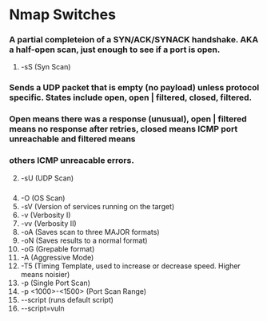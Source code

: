 # Nmap Switches 
### A partial completeion of a SYN/ACK/SYNACK handshake. AKA a half-open scan, just enough to see if a port is open.
1. -sS (Syn Scan)  
### Sends a UDP packet that is empty (no payload) unless protocol specific. States include open, open | filtered, closed, filtered.
### Open means there was a response (unusual), open | filtered means no response after retries, closed means ICMP port unreachable and filtered means 
### others ICMP unreacable errors. 
2. -sU (UDP Scan) 
###  
4. -O (OS Scan) 
5. -sV (Version of services running on the target) 
6. -v (Verbosity I) 
7. -vv (Verbosity II)
8. -oA (Saves scan to three MAJOR formats)
9. -oN (Saves results to a normal format) 
10. -oG (Grepable format) 
11. -A (Aggressive Mode) 
12. -T5 (Timing Template, used to increase or decrease speed. Higher means noisier) 
13. -p <port> (Single Port Scan) 
14. -p <1000>-<1500> (Port Scan Range) 
15. --script (runs default script) 
16. --script=vuln
  
  
